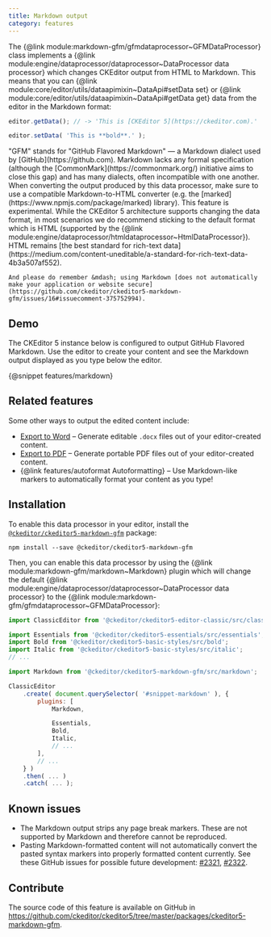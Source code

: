 ```yaml
---
title: Markdown output
category: features
---
```


The {@link module:markdown-gfm/gfmdataprocessor~GFMDataProcessor} class implements a {@link module:engine/dataprocessor/dataprocessor~DataProcessor data processor} which changes CKEditor output from HTML to Markdown. This means that you can {@link module:core/editor/utils/dataapimixin~DataApi#setData set} or {@link module:core/editor/utils/dataapimixin~DataApi#getData get} data from the editor in the Markdown format:

```js
editor.getData(); // -> 'This is [CKEditor 5](https://ckeditor.com).'

editor.setData( 'This is **bold**.' );
```

<info-box info>
	"GFM" stands for "GitHub Flavored Markdown" &mdash; a Markdown dialect used by [GitHub](https://github.com). Markdown lacks any formal specification (although the [CommonMark](https://commonmark.org/) initiative aims to close this gap) and has many dialects, often incompatible with one another. When converting the output produced by this data processor, make sure to use a compatible Markdown-to-HTML converter (e.g. the [marked](https://www.npmjs.com/package/marked) library).
</info-box>

<info-box info>
	This feature is experimental. While the CKEditor 5 architecture supports changing the data format, in most scenarios we do recommend sticking to the default format which is HTML (supported by the {@link module:engine/dataprocessor/htmldataprocessor~HtmlDataProcessor}). HTML remains [the best standard for rich-text data](https://medium.com/content-uneditable/a-standard-for-rich-text-data-4b3a507af552).

	And please do remember &mdash; using Markdown [does not automatically make your application or website secure](https://github.com/ckeditor/ckeditor5-markdown-gfm/issues/16#issuecomment-375752994).
</info-box>

## Demo

The CKEditor 5 instance below is configured to output GitHub Flavored Markdown. Use the editor to create your content and see the Markdown output displayed as you type below the editor.

{@snippet features/markdown}

## Related features

Some other ways to output the edited content include:

* [Export to Word](https://ckeditor.com/docs/ckeditor5/latest/features/export-word.html) &ndash; Generate editable `.docx` files out of your editor-created content.
* [Export to PDF](https://ckeditor.com/docs/ckeditor5/latest/features/export-pdf.html) &ndash; Generate portable PDF files out of your editor-created content.
* {@link features/autoformat Autoformatting} &ndash; Use Markdown-like markers to automatically format your content as you type!

## Installation

To enable this data processor in your editor, install the [`@ckeditor/ckeditor5-markdown-gfm`](https://www.npmjs.com/package/@ckeditor/ckeditor5-markdown-gfm) package:

```
npm install --save @ckeditor/ckeditor5-markdown-gfm
```

Then, you can enable this data processor by using the {@link module:markdown-gfm/markdown~Markdown} plugin which will change the default {@link module:engine/dataprocessor/dataprocessor~DataProcessor data processor} to the {@link module:markdown-gfm/gfmdataprocessor~GFMDataProcessor}:

```js
import ClassicEditor from '@ckeditor/ckeditor5-editor-classic/src/classiceditor';

import Essentials from '@ckeditor/ckeditor5-essentials/src/essentials';
import Bold from '@ckeditor/ckeditor5-basic-styles/src/bold';
import Italic from '@ckeditor/ckeditor5-basic-styles/src/italic';
// ...

import Markdown from '@ckeditor/ckeditor5-markdown-gfm/src/markdown';

ClassicEditor
	.create( document.querySelector( '#snippet-markdown' ), {
		plugins: [
			Markdown,

			Essentials,
			Bold,
			Italic,
			// ...
		],
		// ...
	} )
	.then( ... )
	.catch( ... );

```

## Known issues
* The Markdown output strips any page break markers. These are not supported by Markdown and therefore cannot be reproduced.
* Pasting Markdown-formatted content will not automatically convert the pasted syntax markers into properly formatted content currently. See these GitHub issues for possible future development: [#2321](https://github.com/ckeditor/ckeditor5/issues/2321), [#2322](https://github.com/ckeditor/ckeditor5/issues/2322).

## Contribute

The source code of this feature is available on GitHub in https://github.com/ckeditor/ckeditor5/tree/master/packages/ckeditor5-markdown-gfm.
